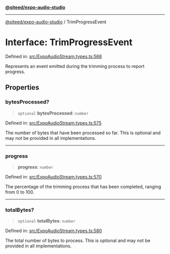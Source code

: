 [**@siteed/expo-audio-studio**](../README.md)

***

[@siteed/expo-audio-studio](../README.md) / TrimProgressEvent

# Interface: TrimProgressEvent

Defined in: [src/ExpoAudioStream.types.ts:566](https://github.com/deeeed/expo-audio-stream/blob/9191a2cec8e21cd03a0d5be59d823583d449d9c9/packages/expo-audio-studio/src/ExpoAudioStream.types.ts#L566)

Represents an event emitted during the trimming process to report progress.

## Properties

### bytesProcessed?

> `optional` **bytesProcessed**: `number`

Defined in: [src/ExpoAudioStream.types.ts:575](https://github.com/deeeed/expo-audio-stream/blob/9191a2cec8e21cd03a0d5be59d823583d449d9c9/packages/expo-audio-studio/src/ExpoAudioStream.types.ts#L575)

The number of bytes that have been processed so far. This is optional and may not be provided in all implementations.

***

### progress

> **progress**: `number`

Defined in: [src/ExpoAudioStream.types.ts:570](https://github.com/deeeed/expo-audio-stream/blob/9191a2cec8e21cd03a0d5be59d823583d449d9c9/packages/expo-audio-studio/src/ExpoAudioStream.types.ts#L570)

The percentage of the trimming process that has been completed, ranging from 0 to 100.

***

### totalBytes?

> `optional` **totalBytes**: `number`

Defined in: [src/ExpoAudioStream.types.ts:580](https://github.com/deeeed/expo-audio-stream/blob/9191a2cec8e21cd03a0d5be59d823583d449d9c9/packages/expo-audio-studio/src/ExpoAudioStream.types.ts#L580)

The total number of bytes to process. This is optional and may not be provided in all implementations.

